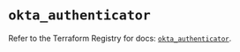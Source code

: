 # `okta_authenticator`

Refer to the Terraform Registry for docs: [`okta_authenticator`](https://registry.terraform.io/providers/okta/okta/4.6.3/docs/resources/authenticator).
